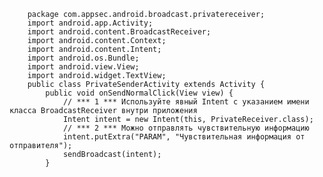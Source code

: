         package com.appsec.android.broadcast.privatereceiver;
        import android.app.Activity;
        import android.content.BroadcastReceiver;
        import android.content.Context;
        import android.content.Intent;
        import android.os.Bundle;
        import android.view.View;
        import android.widget.TextView;
        public class PrivateSenderActivity extends Activity {
            public void onSendNormalClick(View view) {
                // *** 1 *** Используйте явный Intent с указанием имени класса BroadcastReceiver внутри приложения
                Intent intent = new Intent(this, PrivateReceiver.class);
                // *** 2 *** Можно отправлять чувствительную информацию
                intent.putExtra("PARAM", "Чувствительная информация от отправителя");
                sendBroadcast(intent);
            }